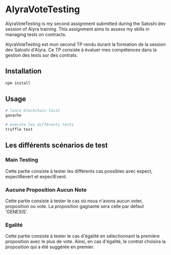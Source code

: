 # AlyraVoteTesting

AlyraVoteTesting is my second assignment submitted during the Satoshi dev session of Alyra training.
This assignment aims to assess my skills in managing tests on contracts.

AlyraVoteTesting est mon second TP rendu durant la formation de la session dev Satoshi d'Alyra.
Ce TP consiste à évaluer mes compétences dans la gestion des tests sur des contrats.

## Installation

```bash
npm install
```

## Usage

```bash
# lance blockchain local
ganache

# exécute les différents tests
truffle test
```

## Les différents scénarios de test

### Main Testing
Cette partie consiste à tester les différents cas possibles avec expect, expectRevert et expectEvent.

### Aucune Proposition Aucun Note
Cette partie consiste à tester le cas où nous n'avons aucun voter, proposition ou vote. La proposition gagnante sera celle par défaut 'GENESIS'.

### Egalité
Cette partie consiste à tester le cas d'égalité en sélectionnant la première proposition avec le plus de vote. Ainsi, en cas d'égalité, le contrat choisira la proposition qui a été suggérée en premier.
